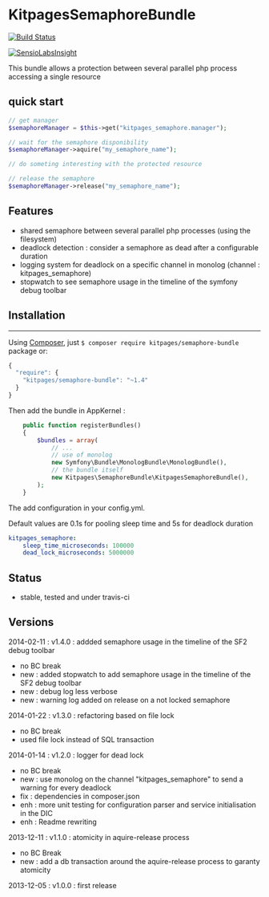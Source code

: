 KitpagesSemaphoreBundle
=======================

[![Build Status](https://travis-ci.org/kitpages/KitpagesSemaphoreBundle.png?branch=master)](https://travis-ci.org/kitpages/KitpagesSemaphoreBundle)

[![SensioLabsInsight](https://insight.sensiolabs.com/projects/e6c4a363-630d-4036-8c73-b93407f08043/small.png)](https://insight.sensiolabs.com/projects/e6c4a363-630d-4036-8c73-b93407f08043)

This bundle allows a protection between several parallel php process accessing a single resource

## quick start

```php
// get manager
$semaphoreManager = $this->get("kitpages_semaphore.manager");

// wait for the semaphore disponibility
$semaphoreManager->aquire("my_semaphore_name");

// do someting interesting with the protected resource

// release the semaphore
$semaphoreManager->release("my_semaphore_name");
```

## Features

* shared semaphore between several parallel php processes (using the filesystem)
* deadlock detection : consider a semaphore as dead after a configurable duration
* logging system for deadlock on a specific channel in monolog (channel : kitpages_semaphore)
* stopwatch to see semaphore usage in the timeline of the symfony debug toolbar

## Installation
------------

Using [Composer](http://getcomposer.org/), just `$ composer require kitpages/semaphore-bundle` package or:

```javascript
{
  "require": {
    "kitpages/semaphore-bundle": "~1.4"
  }
}
```

Then add the bundle in AppKernel :

```php
    public function registerBundles()
    {
        $bundles = array(
            // ...
            // use of monolog
            new Symfony\Bundle\MonologBundle\MonologBundle(),
            // the bundle itself
            new Kitpages\SemaphoreBundle\KitpagesSemaphoreBundle(),
        );
    }
```

The add configuration in your config.yml.

Default values are 0.1s for pooling sleep time and 5s for deadlock duration

```yaml
kitpages_semaphore:
    sleep_time_microseconds: 100000
    dead_lock_microseconds: 5000000
```

## Status

* stable, tested and under travis-ci

## Versions

2014-02-11 : v1.4.0 : addded semaphore usage in the timeline of the SF2 debug toolbar

* no BC break
* new : added stopwatch to add semaphore usage in the timeline of the SF2 debug toolbar
* new : debug log less verbose
* new : warning log added on release on a not locked semaphore

2014-01-22 : v1.3.0 : refactoring based on file lock

* no BC break
* used file lock instead of SQL transaction

2014-01-14 : v1.2.0 : logger for dead lock

* no BC break
* new : use monolog on the channel "kitpages_semaphore" to send a warning for every deadlock
* fix : dependencies in composer.json
* enh : more unit testing for configuration parser and service initialisation in the DIC
* enh : Readme rewriting

2013-12-11 : v1.1.0 : atomicity in aquire-release process

* no BC Break
* new : add a db transaction around the aquire-release process to garanty atomicity

2013-12-05 : v1.0.0 : first release



